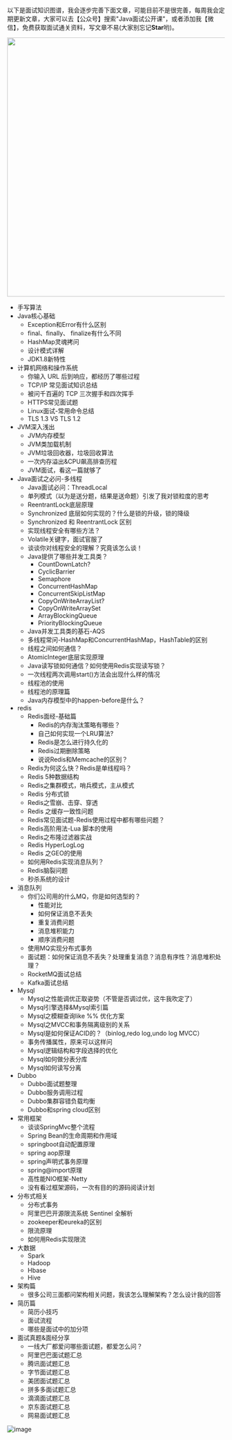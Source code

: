 
以下是面试知识图谱，我会逐步完善下面文章，可能目前不是很完善，每周我会定期更新文章，大家可以去【公众号】搜索"Java面试公开课"，或者添加我【微信】，免费获取面试通关资料，写文章不易(大家别忘记**Star**哟)。


<p align="left" >
        <img src="https://p3-juejin.byteimg.com/tos-cn-i-k3u1fbpfcp/64301d17b1ca42d084e0d2c38b5701be~tplv-k3u1fbpfcp-watermark.image" width="600px"/>
</p>

- 手写算法
- Java核心基础
    - Exception和Error有什么区别
	- final、finally、 finalize有什么不同
	- HashMap灵魂拷问
	- 设计模式详解
	- JDK1.8新特性
- 计算机网络和操作系统
	- 你输入 URL 后到响应，都经历了哪些过程
	- TCP/IP 常见面试知识总结
	- 被问千百遍的 TCP 三次握手和四次挥手
	- HTTPS常见面试题
	- Linux面试-常用命令总结
	- TLS 1.3 VS TLS 1.2
- JVM深入浅出
	- JVM内存模型
	- JVM类加载机制
	- JVM垃圾回收器，垃圾回收算法
	- 一次内存溢出&CPU飙高排查历程
	- JVM面试，看这一篇就够了
- Java面试之必问-多线程
	- Java面试必问：ThreadLocal
	- 单列模式（以为是送分题，结果是送命题）引发了我对锁粒度的思考
	- ReentrantLock底层原理
	- Synchronized 底层如何实现的？什么是锁的升级，锁的降级
	- Synchronized 和 ReentrantLock 区别
	- 实现线程安全有哪些方法？
	- Volatile关键字，面试官服了
	- 谈谈你对线程安全的理解？究竟该怎么谈！
	- Java提供了哪些并发工具类？
		- CountDownLatch?
		- CyclicBarrier
		- Semaphore
		- ConcurrentHashMap
		- ConcurrentSkipListMap
		- CopyOnWriteArrayList? 
		- CopyOnWriteArraySet
		- ArrayBlockingQueue
		- PriorityBlockingQueue
	- Java并发工具类的基石-AQS
	- 多线程常问-HashMap和ConcurrentHashMap，HashTable的区别
	- 线程之间如何通信？
	- AtomicInteger底层实现原理
	- Java读写锁如何通信？如何使用Redis实现读写锁？
	- 一次线程两次调用start()方法会出现什么样的情况
	- 线程池的使用
	- 线程池的原理篇
	- Java内存模型中的happen-before是什么？
- redis
	- Redis面经-基础篇
		- Redis的内存淘汰策略有哪些？
		- 自己如何实现一个LRU算法?
		- Redis是怎么进行持久化的
		- Redis过期删除策略
		- 说说Redis和Memcache的区别？
	- Redis为何这么快？Redis是单线程吗？
	- Redis 5种数据结构
	- Redis之集群模式，哨兵模式，主从模式
	- Redis 分布式锁
	- Redis之雪崩、击穿、穿透
	- Redis 之缓存一致性问题
	- Redis常见面试题-Redis使用过程中都有哪些问题？
	- Redis高阶用法-Lua 脚本的使用
	- Redis之布隆过滤器实战
	- Redis HyperLogLog
	- Redis 之GEO的使用
	- 如何用Redis实现消息队列？
	- Redis脑裂问题
	- 秒杀系统的设计
- 消息队列
	- 你们公司用的什么MQ，你是如何选型的？
		- 性能对比
		- 如何保证消息不丢失
		- 重复消费问题
		- 消息堆积能力
		- 顺序消费问题
	- 使用MQ实现分布式事务
	- 面试题：如何保证消息不丢失？处理重复消息？消息有序性？消息堆积处理？
	- RocketMQ面试总结
	- Kafka面试总结
- Mysql
	- Mysql之性能调优正取姿势（不管是否调过优，这牛我吹定了）
	- Mysql引擎选择&Mysql索引篇
	- Mysql之模糊查询like %% 优化方案
	- Mysql之MVCC和事务隔离级别的关系
	- Mysql是如何保证ACID的？（binlog,redo log,undo log MVCC）
	- 事务传播属性，原来可以这样问
	- Mysql逻辑结构和字段选择的优化
	- Mysql如何做分表分库
	- Mysql如何读写分离
- Dubbo
	- Dubbo面试题整理
	- Dubbo服务调用过程
	- Dubbo集群容错负载均衡
	- Dubbo和spring cloud区别
- 常用框架
	- 谈谈SpringMvc整个流程
	- Spring Bean的生命周期和作用域
	- springboot自动配置原理
	- spring aop原理
	- spring声明式事务原理
	- spring@import原理
	- 高性能NIO框架-Netty
	- 没有看过框架源码，一次有目的的源码阅读计划
- 分布式相关
	- 分布式事务
	- 阿里巴巴开源限流系统 Sentinel 全解析
	- zookeeper和eureka的区别
	- 限流原理
	- 如何用Redis实现限流
- 大数据
	- Spark
	- Hadoop
	- Hbase
	- Hive
- 架构篇
	- 很多公司三面都问架构相关问题，我该怎么理解架构？怎么设计我的回答
- 简历篇
	- 简历小技巧
	- 面试流程
	- 哪些是面试中的加分项
- 面试真题&面经分享
	- 一线大厂都爱问哪些面试题，都爱怎么问？
	- 阿里巴巴面试题汇总
	- 腾讯面试题汇总
	- 字节面试题汇总
	- 美团面试题汇总
	- 拼多多面试题汇总
	- 滴滴面试题汇总
	- 京东面试题汇总
	- 网易面试题汇总

![image](https://p6-juejin.byteimg.com/tos-cn-i-k3u1fbpfcp/76be48d8fbb841c985956b01a9da85b6~tplv-k3u1fbpfcp-watermark.image)	
	
